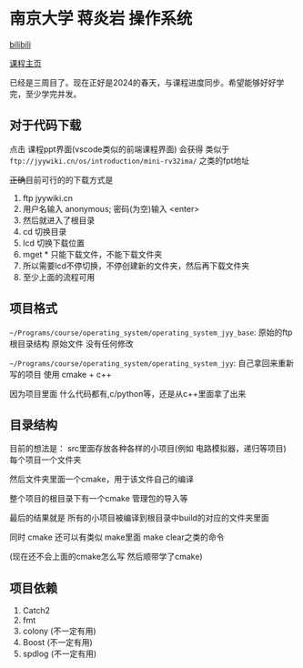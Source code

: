 # 南京大学 蒋炎岩 操作系统

[bilibili](https://www.bilibili.com/video/BV1Xm411f7CM/)

[课程主页](https://jyywiki.cn/OS/2024/)

已经是三周目了。现在正好是2024的春天，与课程进度同步。希望能够好好学完，至少学完并发。

## 对于代码下载

点击 课程ppt界面(vscode类似的前端课程界面)
会获得 类似于 `ftp://jyywiki.cn/os/introduction/mini-rv32ima/`
之类的fpt地址

~~正确~~目前可行的的下载方式是

1. ftp jyywiki.cn
2. 用户名输入 anonymous; 密码(为空)输入 \<enter\>
3. 然后就进入了根目录
4. cd 切换目录
5. lcd 切换下载位置
6. mget * 只能下载文件，不能下载文件夹
7. 所以需要lcd不停切换，不停创建新的文件夹，然后再下载文件夹
8. 至少上面的流程可用

## 项目格式

`~/Programs/course/operating_system/operating_system_jyy_base`: 原始的ftp根目录结构 原始文件 没有任何修改

`~/Programs/course/operating_system/operating_system_jyy`: 自己拿回来重新写的项目 使用 cmake + c++

因为项目里面 什么代码都有,c/python等，还是从c++里面拿了出来

## 目录结构

目前的想法是： src里面存放各种各样的小项目(例如 电路模拟器，递归等项目) 每个项目一个文件夹

然后文件夹里面一个cmake，用于该文件自己的编译

整个项目的根目录下有一个cmake 管理包的导入等

最后的结果就是 所有的小项目被编译到根目录中build的对应的文件夹里面

同时 cmake 还可以有类似 make里面 make clear之类的命令

(现在还不会上面的cmake怎么写 然后顺带学了cmake)

## 项目依赖

1. Catch2
2. fmt
3. colony (不一定有用)
3. Boost (不一定有用)
3. spdlog (不一定有用)





